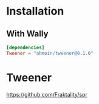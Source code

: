 # Installation

## With Wally

```toml
[dependencies]
Tweener = "ahmoin/tweener@0.1.0"
```

# Tweener

https://github.com/Fraktality/spr

